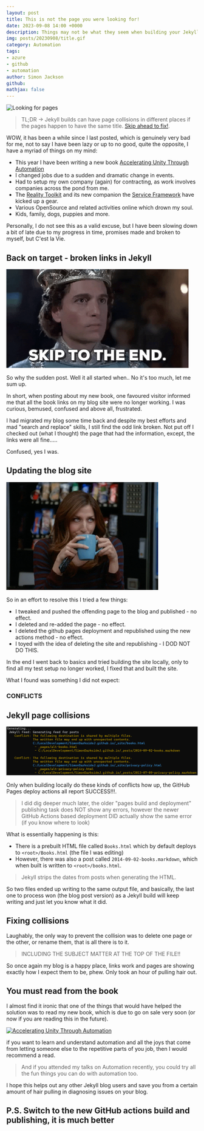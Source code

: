 ```yaml
---
layout: post
title: This is not the page you were looking for!
date: 2023-09-08 14:00 +0000
description: Things may not be what they seem when building your Jekyll based blog site, when pages collide it does not end well.
img: posts/20230908/title.gif
category: Automation
tags:
- azure
- github
- automation
author: Simon Jackson
github:
mathjax: false
---
```


![Looking for pages](/assets/img/posts/20230908/01-lookingforpages.gif)

> TL;DR -> Jekyll builds can have page collisions in different places if the pages happen to have the same title.  [Skip ahead to fix!](#jekyll-page-collisions).

WOW, it has been a while since I last posted, which is genuinely very bad for me, not to say I have been lazy or up to no good, quite the opposite, I have a myriad of things on my mind:

* This year I have been writing a new book [Accelerating Unity Through Automation](https://www.amazon.co.uk/Accelerating-Unity-Through-Automation-Offloading/dp/1484295072/ref=sr_1_5?crid=1V55PE5STOPNN&_encoding=UTF8&tag=zenistud-21&linkCode=ur2&linkId=3d1d5a139a27aedad1fbc681e9a0e1d2&camp=1634&creative=6738)
* I changed jobs due to a sudden and dramatic change in events.
* Had to setup my own company (again) for contracting, as work involves companies across the pond from me.
* The [Reality Toolkit](https://realitytoolkit.io/) and its new companion the [Service Framework](https://realitycollective.io/com.realitycollective.service-framework-docs) have kicked up a gear.
* Various OpenSource and related activities online which drown my soul.
* Kids, family, dogs, puppies and more.

Personally, I do not see this as a valid excuse, but I have been slowing down a bit of late due to my progress in time, promises made and broken to myself, but C'est la Vie.

## Back on target - broken links in Jekyll

![Skip to the end](/assets/img/posts/20230908/02-skiptotheend.gif)

So why the sudden post.  Well it all started when..  No it's too much, let me sum up.

In short, when posting about my new book, one favoured visitor informed me that all the book links on my blog site were no longer working.  I was curious, bemused, confused and above all, frustrated.

I had migrated my blog some time back and despite my best efforts and mad "search and replace" skills, I still find the odd link broken.  Not put off I checked out (what I thought) the page that had the information, except, the links were all fine.....

Confused, yes I was.

## Updating the blog site

![Updating your blog](/assets/img/posts/20230908/03-updatingtheblogsite.gif)

So in an effort to resolve this I tried a few things:

* I tweaked and pushed the offending page to the blog and published - no effect.
* I deleted and re-added the page - no effect.
* I deleted the github pages deployment and republished using the new actions method - no effect.
* I toyed with the idea of deleting the site and republishing - I DOD NOT DO THIS.

In the end I went back to basics and tried building the site locally, only to find all my test setup no longer worked, I fixed that and built the site.

What I found was something I did not expect:

### **CONFLICTS**

## Jekyll page collisions

![Finding conflicts](/assets/img/posts/20230908/04-jekyll-conflicts.png)

Only when building locally do these kinds of conflicts how up, the GitHub Pages deploy actions all report SUCCESS!!!.

> I did dig deeper much later, the older "pages build and deployment" publishing task does NOT show any errors, however the newer GitHub Actions based deployment DID actually show the same error (if you know where to look)

What is essentially happening is this:

* There is a prebuilt HTML file called ```Books.html``` which by default deploys to ```<root>/Books.html``` (the file I was editing)
* However, there was also a post called ```2014-09-02-books.markdown```, which when built is written to ```<root>/books.html```.

> Jekyll strips the dates from posts when generating the HTML.

So two files ended up writing to the same output file, and basically, the last one to process won (the blog post version) as a Jekyll build will keep writing and just let you know what it did.

## Fixing collisions

Laughably, the only way to prevent the collision was to delete one page or the other, or rename them, that is all there is to it.

> INCLUDING THE SUBJECT MATTER AT THE TOP OF THE FILE!!

So once again my blog is a happy place, links work and pages are showing exactly how I expect them to be, phew.  Only took an hour of pulling hair out.

## You must read from the book

I almost find it ironic that one of the things that would have helped the solution was to read my new book, which is due to go on sale very soon (or now if you are reading this in the future).

[![Accelerating Unity Through Automation](https://m.media-amazon.com/images/I/41HjL5akrNL._SX348_BO1,204,203,200_.jpg)](https://www.amazon.co.uk/Accelerating-Unity-Through-Automation-Offloading/dp/1484295072/ref=sr_1_5?crid=1V55PE5STOPNN&_encoding=UTF8&tag=zenistud-21&linkCode=ur2&linkId=3d1d5a139a27aedad1fbc681e9a0e1d2&camp=1634&creative=6738)

if you want to learn and understand automation and all the joys that come from letting someone else to the repetitive parts of you job, then I would recommend a read.

> And if you attended my talks on Automation recently, you could try all the fun things you can do with automation too.

I hope this helps out any other Jekyll blog users and save you from a certain amount of hair pulling in diagnosing issues on your blog.  

## P.S. Switch to the new GitHub actions build and publishing, it is much better
